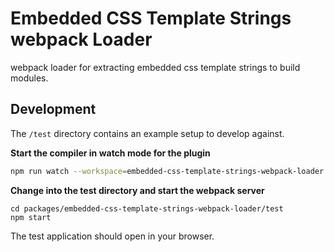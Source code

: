 # Embedded CSS Template Strings webpack Loader

webpack loader for extracting embedded css template strings to build modules.

## Development

The `/test` directory contains an example setup to develop against.

**Start the compiler in watch mode for the plugin**

```sh
npm run watch --workspace=embedded-css-template-strings-webpack-loader
```

**Change into the test directory and start the webpack server**

```
cd packages/embedded-css-template-strings-webpack-loader/test
npm start
```

The test application should open in your browser.
